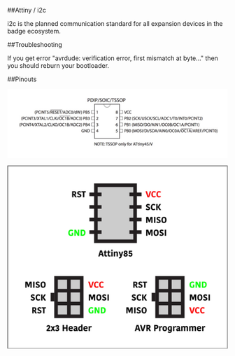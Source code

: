 ##Attiny / i2c

i2c is the planned communication standard for all expansion devices in the badge ecosystem.

##Troubleshooting

If you get error "avrdude: verification error, first mismatch at byte..." then you should reburn your bootloader.

##Pinouts

![](https://github.com/TaylorHokanson/CAAint/blob/master/Media/ATTiny.jpeg)

![](https://github.com/TaylorHokanson/CAAint/blob/master/Media/hookup-guide2.jpg)




